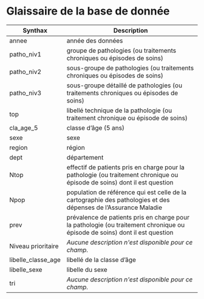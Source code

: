 # Glaissaire de la base de donnée

| Synthax | Description|
| ----------- | ----------- |
| annee | année des données |
| patho_niv1 | groupe de pathologies (ou traitements chroniques ou épisodes de soins) |
| patho_niv2 | sous-groupe de pathologies (ou traitements chroniques ou épisodes de soins) |
|patho_niv3 | sous-groupe détaillé de pathologies (ou traitements chroniques ou épisodes de soins)|
|top |libellé technique de la pathologie (ou traitement chronique ou épisode de soins)|
|cla_age_5 | classe d’âge (5 ans) |
| sexe |sexe |
| region |région|
|dept | département|
|Ntop |effectif de patients pris en charge pour la pathologie (ou traitement chronique ou épisode de soins) dont il est question|
| Npop |population de référence qui est celle de la cartographie des pathologies et des dépenses de l’Assurance Maladie|
| prev |prévalence de patients pris en charge pour la pathologie (ou traitement chronique ou épisode de soins) dont il est question |
| Niveau prioritaire | *Aucune description n'est disponible pour ce champ.*|
|libelle_classe_age |libellé de la classe d’âge |
| libelle_sexe | libelle du sexe |
| tri | *Aucune description n'est disponible pour ce champ.*|
